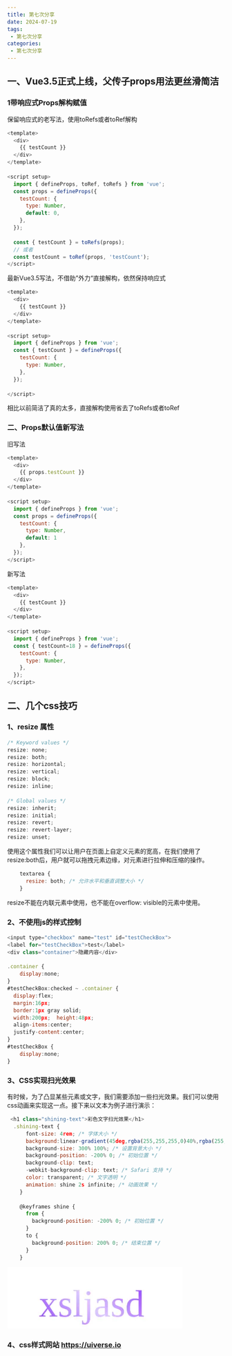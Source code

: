 ```yaml
---
title: 第七次分享
date: 2024-07-19
tags:
 - 第七次分享
categories:
 - 第七次分享
---
```


## 一、Vue3.5正式上线，父传子props用法更丝滑简洁
### 1带响应式Props解构赋值

保留响应式的老写法，使用toRefs或者toRef解构
```js
<template>
  <div>
    {{ testCount }}
  </div>
</template>

<script setup>
  import { defineProps, toRef, toRefs } from 'vue';
  const props = defineProps({
    testCount: {
      type: Number,
      default: 0,
    },
  });

  const { testCount } = toRefs(props);
  // 或者
  const testCount = toRef(props, 'testCount');
</script>
```

最新Vue3.5写法，不借助”外力“直接解构，依然保持响应式
```js
<template>
  <div>
    {{ testCount }}
  </div>
</template>

<script setup>
  import { defineProps } from 'vue';
  const { testCount } = defineProps({
    testCount: {
      type: Number,
    },
  });

</script>
```
相比以前简洁了真的太多，直接解构使用省去了toRefs或者toRef

### 二、Props默认值新写法
旧写法
```js
<template>
  <div>
    {{ props.testCount }}
  </div>
</template>

<script setup>
  import { defineProps } from 'vue';
  const props = defineProps({
    testCount: {
      type: Number,
      default: 1
    },
  });
</script>

```
新写法
```js
<template>
  <div>
    {{ testCount }}
  </div>
</template>

<script setup>
  import { defineProps } from 'vue';
  const { testCount=18 } = defineProps({
    testCount: {
      type: Number,
    },
  });
</script>

```

## 二、几个css技巧
### 1、resize 属性
```js
/* Keyword values */
resize: none;
resize: both;
resize: horizontal;
resize: vertical;
resize: block;
resize: inline; 

/* Global values */
resize: inherit;
resize: initial;
resize: revert;
resize: revert-layer;
resize: unset;
```
使用这个属性我们可以让用户在页面上自定义元素的宽高，在我们使用了resize:both后，用户就可以拖拽元素边缘，对元素进行拉伸和压缩的操作。
```js
    textarea {
      resize: both; /* 允许水平和垂直调整大小 */
    }
```
resize不能在内联元素中使用，也不能在overflow: visible的元素中使用。

### 2、不使用js的样式控制
```js
<input type="checkbox" name="test" id="testCheckBox">
<label for="testCheckBox">test</label>
<div class="container">隐藏内容</div>

.container {  
    display:none;
}
#testCheckBox:checked ~ .container {
  display:flex;
  margin:16px;
  border:1px gray solid;
  width:200px;  height:48px;
  align-items:center;
  justify-content:center;
}
#testCheckBox {
    display:none;
}
```

### 3、CSS实现扫光效果
有时候，为了凸显某些元素或文字，我们需要添加一些扫光效果。我们可以使用css动画来实现这一点。接下来以文本为例子进行演示：
```js
 <h1 class="shining-text">彩色文字扫光效果</h1>
  .shining-text {
      font-size: 4rem; /* 字体大小 */
      background:linear-gradient(45deg,rgba(255,255,255,0)40%,rgba(255,255,255,0.7),rgba(255,255,255,0)60%);
      background-size: 300% 100%; /* 设置背景大小 */
      background-position: -200% 0; /* 初始位置 */
      background-clip: text;
      -webkit-background-clip: text; /* Safari 支持 */
      color: transparent; /* 文字透明 */
      animation: shine 2s infinite; /* 动画效果 */
    }

    @keyframes shine {
      from {
        background-position: -200% 0; /* 初始位置 */
      }
      to {
        background-position: 200% 0; /* 结束位置 */
      }
    }
```
![avatar](../../../.vuepress/public/imgs/share/transition-text.png)

### 4、css样式网站 <a href="https://uiverse.io">https://uiverse.io</a>
